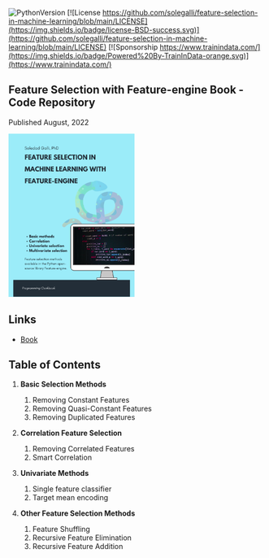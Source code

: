 ﻿![PythonVersion](https://img.shields.io/badge/python-3.6%20|3.7%20|%203.8%20|%203.9-success)
[![License https://github.com/solegalli/feature-selection-in-machine-learning/blob/main/LICENSE](https://img.shields.io/badge/license-BSD-success.svg)](https://github.com/solegalli/feature-selection-in-machine-learning/blob/main/LICENSE)
[![Sponsorship https://www.trainindata.com/](https://img.shields.io/badge/Powered%20By-TrainInData-orange.svg)](https://www.trainindata.com/)

## Feature Selection with Feature-engine Book - Code Repository

Published August, 2022

[<img src="./FSFEBookCover.png" width="248">](leanpub.com/feature-selection-machine-learning-feature-engine)

## Links

- [Book](leanpub.com/feature-selection-machine-learning-feature-engine)


## Table of Contents

1. **Basic Selection Methods**
	1. Removing Constant Features
	2. Removing Quasi-Constant Features
	3. Removing Duplicated Features

2. **Correlation Feature Selection**
	1. Removing Correlated Features 
	2. Smart Correlation

3. **Univariate Methods**
	1. Single feature classifier
	2. Target mean encoding

4. **Other Feature Selection Methods**
	1. Feature Shuffling
	2. Recursive Feature Elimination
	3. Recursive Feature Addition
